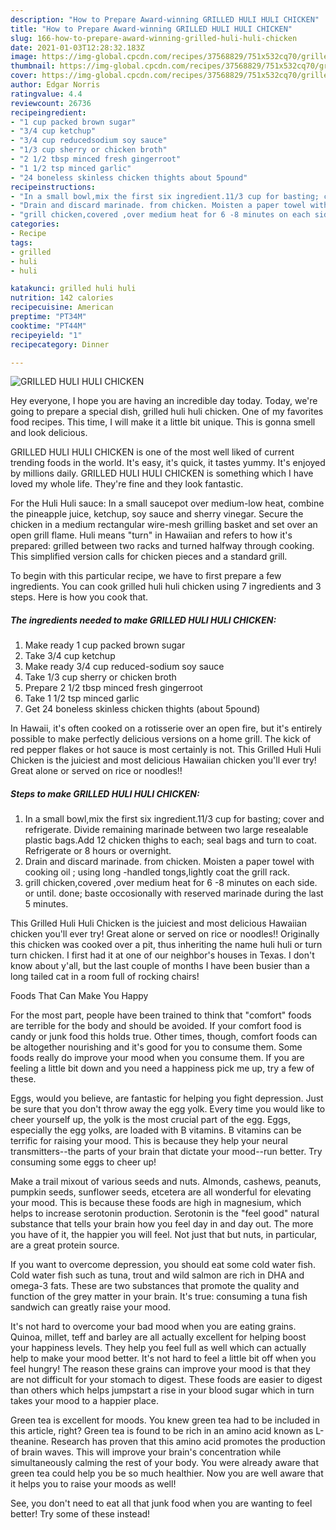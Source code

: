 ```yaml
---
description: "How to Prepare Award-winning GRILLED HULI HULI CHICKEN"
title: "How to Prepare Award-winning GRILLED HULI HULI CHICKEN"
slug: 166-how-to-prepare-award-winning-grilled-huli-huli-chicken
date: 2021-01-03T12:28:32.183Z
image: https://img-global.cpcdn.com/recipes/37568829/751x532cq70/grilled-huli-huli-chicken-recipe-main-photo.jpg
thumbnail: https://img-global.cpcdn.com/recipes/37568829/751x532cq70/grilled-huli-huli-chicken-recipe-main-photo.jpg
cover: https://img-global.cpcdn.com/recipes/37568829/751x532cq70/grilled-huli-huli-chicken-recipe-main-photo.jpg
author: Edgar Norris
ratingvalue: 4.4
reviewcount: 26736
recipeingredient:
- "1 cup packed brown sugar"
- "3/4 cup ketchup"
- "3/4 cup reducedsodium soy sauce"
- "1/3 cup sherry or chicken broth"
- "2 1/2 tbsp minced fresh gingerroot"
- "1 1/2 tsp minced garlic"
- "24 boneless skinless chicken thights about 5pound"
recipeinstructions:
- "In a small bowl,mix the first six ingredient.11/3 cup for basting; cover and refrigerate. Divide remaining marinade between two large resealable plastic bags.Add 12 chicken thighs to each; seal bags and turn to coat. Refrigerate or 8 hours or overnight."
- "Drain and discard marinade. from chicken. Moisten a paper towel with cooking oil ; using long -handled tongs,lightly coat the grill rack."
- "grill chicken,covered ,over medium heat for 6 -8 minutes on each side. or until. done; baste occosionally with reserved marinade during the last 5 minutes."
categories:
- Recipe
tags:
- grilled
- huli
- huli

katakunci: grilled huli huli 
nutrition: 142 calories
recipecuisine: American
preptime: "PT34M"
cooktime: "PT44M"
recipeyield: "1"
recipecategory: Dinner

---
```



![GRILLED HULI HULI CHICKEN](https://img-global.cpcdn.com/recipes/37568829/751x532cq70/grilled-huli-huli-chicken-recipe-main-photo.jpg)

Hey everyone, I hope you are having an incredible day today. Today, we're going to prepare a special dish, grilled huli huli chicken. One of my favorites food recipes. This time, I will make it a little bit unique. This is gonna smell and look delicious.

GRILLED HULI HULI CHICKEN is one of the most well liked of current trending foods in the world. It's easy, it's quick, it tastes yummy. It's enjoyed by millions daily. GRILLED HULI HULI CHICKEN is something which I have loved my whole life. They're fine and they look fantastic.

For the Huli Huli sauce: In a small saucepot over medium-low heat, combine the pineapple juice, ketchup, soy sauce and sherry vinegar. Secure the chicken in a medium rectangular wire-mesh grilling basket and set over an open grill flame. Huli means &#34;turn&#34; in Hawaiian and refers to how it&#39;s prepared: grilled between two racks and turned halfway through cooking. This simplified version calls for chicken pieces and a standard grill.


To begin with this particular recipe, we have to first prepare a few ingredients. You can cook grilled huli huli chicken using 7 ingredients and 3 steps. Here is how you cook that.

<!--inarticleads1-->

##### The ingredients needed to make GRILLED HULI HULI CHICKEN:

1. Make ready 1 cup packed brown sugar
1. Take 3/4 cup ketchup
1. Make ready 3/4 cup reduced-sodium soy sauce
1. Take 1/3 cup sherry or chicken broth
1. Prepare 2 1/2 tbsp minced fresh gingerroot
1. Take 1 1/2 tsp minced garlic
1. Get 24 boneless skinless chicken thights (about 5pound)


In Hawaii, it&#39;s often cooked on a rotisserie over an open fire, but it&#39;s entirely possible to make perfectly delicious versions on a home grill. The kick of red pepper flakes or hot sauce is most certainly is not. This Grilled Huli Huli Chicken is the juiciest and most delicious Hawaiian chicken you&#39;ll ever try! Great alone or served on rice or noodles!! 

<!--inarticleads2-->

##### Steps to make GRILLED HULI HULI CHICKEN:

1. In a small bowl,mix the first six ingredient.11/3 cup for basting; cover and refrigerate. Divide remaining marinade between two large resealable plastic bags.Add 12 chicken thighs to each; seal bags and turn to coat. Refrigerate or 8 hours or overnight.
1. Drain and discard marinade. from chicken. Moisten a paper towel with cooking oil ; using long -handled tongs,lightly coat the grill rack.
1. grill chicken,covered ,over medium heat for 6 -8 minutes on each side. or until. done; baste occosionally with reserved marinade during the last 5 minutes.


This Grilled Huli Huli Chicken is the juiciest and most delicious Hawaiian chicken you&#39;ll ever try! Great alone or served on rice or noodles!! Originally this chicken was cooked over a pit, thus inheriting the name huli huli or turn turn chicken. I first had it at one of our neighbor&#39;s houses in Texas. I don&#39;t know about y&#39;all, but the last couple of months I have been busier than a long tailed cat in a room full of rocking chairs! 

Foods That Can Make You Happy


For the most part, people have been trained to think that "comfort" foods are terrible for the body and should be avoided. If your comfort food is candy or junk food this holds true. Other times, though, comfort foods can be altogether nourishing and it's good for you to consume them. Some foods really do improve your mood when you consume them. If you are feeling a little bit down and you need a happiness pick me up, try a few of these.

Eggs, would you believe, are fantastic for helping you fight depression. Just be sure that you don't throw away the egg yolk. Every time you would like to cheer yourself up, the yolk is the most crucial part of the egg. Eggs, especially the egg yolks, are loaded with B vitamins. B vitamins can be terrific for raising your mood. This is because they help your neural transmitters--the parts of your brain that dictate your mood--run better. Try consuming some eggs to cheer up!

Make a trail mixout of various seeds and nuts. Almonds, cashews, peanuts, pumpkin seeds, sunflower seeds, etcetera are all wonderful for elevating your mood. This is because these foods are high in magnesium, which helps to increase serotonin production. Serotonin is the "feel good" natural substance that tells your brain how you feel day in and day out. The more you have of it, the happier you will feel. Not just that but nuts, in particular, are a great protein source.

If you want to overcome depression, you should eat some cold water fish. Cold water fish such as tuna, trout and wild salmon are rich in DHA and omega-3 fats. These are two substances that promote the quality and function of the grey matter in your brain. It's true: consuming a tuna fish sandwich can greatly raise your mood. 

It's not hard to overcome your bad mood when you are eating grains. Quinoa, millet, teff and barley are all actually excellent for helping boost your happiness levels. They help you feel full as well which can actually help to make your mood better. It's not hard to feel a little bit off when you feel hungry! The reason these grains can improve your mood is that they are not difficult for your stomach to digest. These foods are easier to digest than others which helps jumpstart a rise in your blood sugar which in turn takes your mood to a happier place.

Green tea is excellent for moods. You knew green tea had to be included in this article, right? Green tea is found to be rich in an amino acid known as L-theanine. Research has proven that this amino acid promotes the production of brain waves. This will improve your brain's concentration while simultaneously calming the rest of your body. You were already aware that green tea could help you be so much healthier. Now you are well aware that it helps you to raise your moods as well!

See, you don't need to eat all that junk food when you are wanting to feel better! Try some of these instead!

